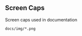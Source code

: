 Screen Caps
-----------
Screen caps used in documentation


```match
docs/img/*.png
```

[icon]: fa://fa-photo/#4867b2
